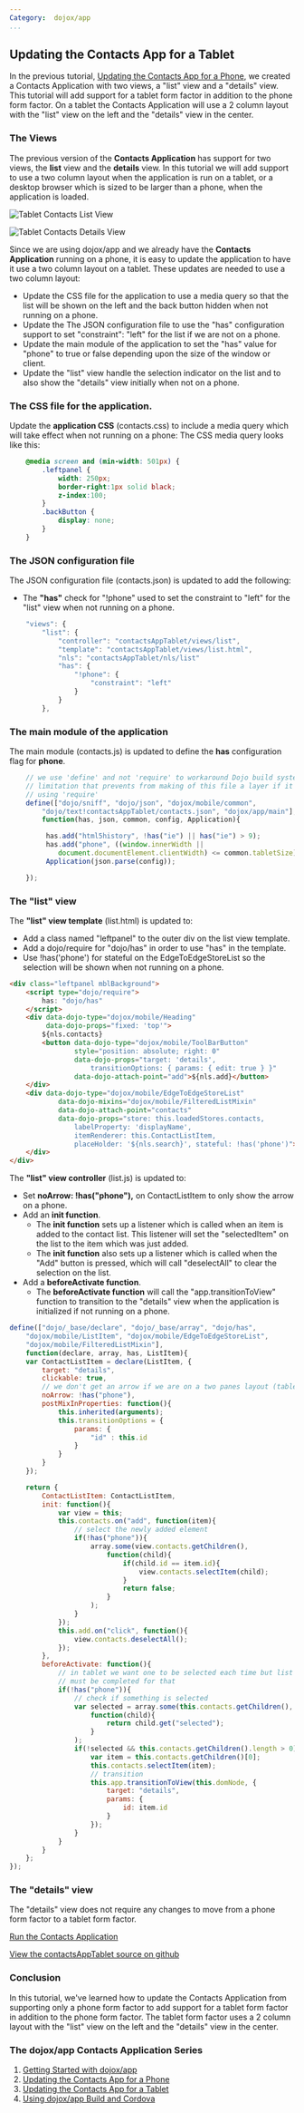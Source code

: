 ```yaml
---
Category:  dojox/app
...
```


## Updating the Contacts App for a Tablet

In the previous tutorial, [Updating the Contacts App for a Phone](/documentation/tutorials/1.10/dojox_app/contactsPhone/),
we created a Contacts Application with two views, a "list" view and a "details" view.
This tutorial will add support for a tablet form factor in addition to the phone form factor.  On a tablet the Contacts
Application will use a 2 column layout with the "list" view on the left and the "details" view in the center.

### The Views

The previous version of the **Contacts Application** has support for two views, the
**list** view and the **details** view.  In this tutorial we will add support to use a
two column layout when the application is run on a tablet, or a desktop browser which is sized to be larger than a
phone, when the application is loaded.

![Tablet Contacts List View](images/tabletImage.png "Contacts Application on a tablet in View Mode")

![Tablet Contacts Details View](images/tabletupdate.png "Contacts Application on a tablet in Edit Mode")

Since we are using dojox/app and we already have the **Contacts Application** running on a phone, it is easy to update the
application to have it use a two column layout on a tablet.  These updates are needed to use a two column layout:

*   Update the CSS file for the application to use a media query so that the list will be shown on the left and the back button
	hidden when not running on a phone.
*   Update the The JSON configuration file to use the "has" configuration support to set "constraint": "left" for the list
	if we are not on a phone.
*   Update the main module of the application to set the "has" value for "phone" to true or false depending upon the
	size of the window or client.
*   Update the "list" view handle the selection indicator on the list and to also show the "details" view initially
	when not on a phone.

### The CSS file for the application.

Update the **application CSS** (contacts.css) to include a media query which will take effect when not running on a phone:
The CSS media query looks like this:

<!-- highlight: [1,2,7] -->
```css
	@media screen and (min-width: 501px) {
	  	.leftpanel {
	    	width: 250px;
			border-right:1px solid black;
			z-index:100;
		}
		.backButton {
			display: none;
		}
	}
```

### The JSON configuration file

The JSON configuration file (contacts.json) is updated to add the following:

*   The **"has"** check for "!phone" used to set the constraint to "left" for the "list" view when not running on a phone.

<!-- highlight: [6,7,8,9,10] -->
```js
	"views": {
		"list": {
			"controller": "contactsAppTablet/views/list",
			"template": "contactsAppTablet/views/list.html",
			"nls": "contactsAppTablet/nls/list"
			"has": {
				"!phone": {
					"constraint": "left"
				}
			}
		},
```

### The main module of the application

The main module (contacts.js) is updated to define the **has** configuration flag for **phone**.

<!-- highlight: [9,10] -->
```js
	// we use 'define' and not 'require' to workaround Dojo build system
	// limitation that prevents from making of this file a layer if it
	// using 'require'
	define(["dojo/sniff", "dojo/json", "dojox/mobile/common",
		"dojo/text!contactsAppTablet/contacts.json", "dojox/app/main"],
		function(has, json, common, config, Application){

		 has.add("html5history", !has("ie") || has("ie") > 9);
		 has.add("phone", ((window.innerWidth ||
			document.documentElement.clientWidth) <= common.tabletSize));
		 Application(json.parse(config));

	});
```

### The **"list"** view

The **"list" view template** (list.html) is updated to:

*   Add a class named "leftpanel" to the outer div on the list view template.
*   Add a dojo/require for "dojo/has" in order to use "has" in the template.
*   Use !has('phone') for stateful on the EdgeToEdgeStoreList so the selection will be shown when not running on a phone.

<!-- highlight: [1,3,20] -->
```html
<div class="leftpanel mblBackground">
    <script type="dojo/require">
        has: "dojo/has"
    </script>
    <div data-dojo-type="dojox/mobile/Heading"
         data-dojo-props="fixed: 'top'">
        ${nls.contacts}
        <button data-dojo-type="dojox/mobile/ToolBarButton"
                style="position: absolute; right: 0"
                data-dojo-props="target: 'details',
                    transitionOptions: { params: { edit: true } }"
                data-dojo-attach-point="add">${nls.add}</button>
    </div>
    <div data-dojo-type="dojox/mobile/EdgeToEdgeStoreList"
            data-dojo-mixins="dojox/mobile/FilteredListMixin"
            data-dojo-attach-point="contacts"
            data-dojo-props="store: this.loadedStores.contacts,
                labelProperty: 'displayName',
                itemRenderer: this.ContactListItem,
                placeHolder: '${nls.search}', stateful: !has('phone')">
    </div>
</div>
```

The **"list" view controller** (list.js) is updated to:

*   Set **noArrow: !has("phone"),** on ContactListItem to only show the arrow on a phone.
*   Add an **init function**.
	*   The **init function** sets up a listener which is called when an item is added to the contact list. This listener will set
	the "selectedItem" on the list to the item which was just added.
	*   The **init function** also sets up a listener which is called when the "Add" button is pressed, which will call
	"deselectAll" to clear the selection on the list.
*   Add a **beforeActivate function**.
	*   The **beforeActivate function** will call the "app.transitionToView" function to transition to the "details" view when the application is initialized if not running on a phone.

<!-- highlight: [9,22,24,26,30,37,41,44,55] -->
```js
define(["dojo/_base/declare", "dojo/_base/array", "dojo/has",
	"dojox/mobile/ListItem", "dojox/mobile/EdgeToEdgeStoreList",
	"dojox/mobile/FilteredListMixin"],
	function(declare, array, has, ListItem){
	var ContactListItem = declare(ListItem, {
		target: "details",
		clickable: true,
		// we don't get an arrow if we are on a two panes layout (tablet)
		noArrow: !has("phone"),
		postMixInProperties: function(){
			this.inherited(arguments);
			this.transitionOptions = {
				params: {
					"id" : this.id
				}
			}
		}
	});

	return {
		ContactListItem: ContactListItem,
		init: function(){
			var view = this;
			this.contacts.on("add", function(item){
				// select the newly added element
				if(!has("phone")){
					array.some(view.contacts.getChildren(),
						function(child){
							if(child.id == item.id){
								view.contacts.selectItem(child);
							}
							return false;
						}
					);
				}
			});
			this.add.on("click", function(){
				view.contacts.deselectAll();
			});
		},
		beforeActivate: function(){
			// in tablet we want one to be selected each time but list
			// must be completed for that
			if(!has("phone")){
				// check if something is selected
				var selected = array.some(this.contacts.getChildren(),
					function(child){
						return child.get("selected");
					}
				);
				if(!selected && this.contacts.getChildren().length > 0){
					var item = this.contacts.getChildren()[0];
					this.contacts.selectItem(item);
					// transition
					this.app.transitionToView(this.domNode, {
						target: "details",
						params: {
							id: item.id
						}
					});
				}
			}
		}
	};
});
```

### The **"details"** view

The "details" view does not require any changes to move from a phone form factor to a tablet form factor.

[Run the Contacts Application](demos/contactsAppTablet/contacts.html)

<a href="https://github.com/edchat/dojox_app_tutorial/tree/master/contactsTablet/demos/contactsAppTablet" class="button">View the contactsAppTablet source on github</a>

### Conclusion

In this tutorial, we've learned how to update the Contacts Application from supporting only a phone form factor
to add support for a tablet form factor in addition to the phone form factor.  The tablet form factor uses a 2
column layout with the "list" view on the left and the "details" view in the center.

### The dojox/app Contacts Application Series
1.   [Getting Started with dojox/app](../contactsList)
1.   [Updating the Contacts App for a Phone](../contactsPhone)
1.   [Updating the Contacts App for a Tablet](../contactsTablet)
1.   [Using dojox/app Build and Cordova](../contactsCordova)
